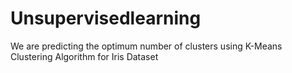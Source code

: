 # Unsupervisedlearning
We are predicting the optimum number of clusters using K-Means Clustering Algorithm for Iris Dataset

